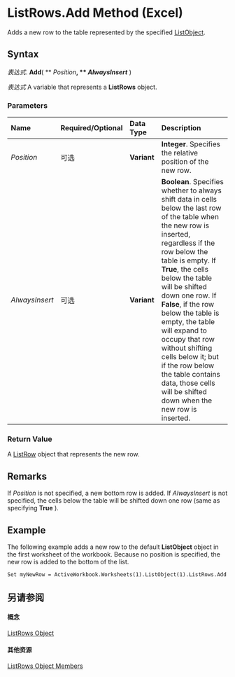 
# ListRows.Add Method (Excel)

Adds a new row to the table represented by the specified [ListObject](46de6c4f-8ce0-0c7d-da59-6e52f5eab612.md).


## Syntax

 _表达式_. **Add**( ** _Position_**, ** _AlwaysInsert_** )

 _表达式_ A variable that represents a **ListRows** object.


### Parameters



|**Name**|**Required/Optional**|**Data Type**|**Description**|
|:-----|:-----|:-----|:-----|
| _Position_|可选|**Variant**|**Integer**. Specifies the relative position of the new row.|
| _AlwaysInsert_|可选|**Variant**|**Boolean**. Specifies whether to always shift data in cells below the last row of the table when the new row is inserted, regardless if the row below the table is empty. If **True**, the cells below the table will be shifted down one row. If **False**, if the row below the table is empty, the table will expand to occupy that row without shifting cells below it; but if the row below the table contains data, those cells will be shifted down when the new row is inserted.|

### Return Value

A [ListRow](ba3e4215-14b6-3dca-82d0-0951f9f2fc3e.md) object that represents the new row.


## Remarks

If  _Position_ is not specified, a new bottom row is added. If _AlwaysInsert_ is not specified, the cells below the table will be shifted down one row (same as specifying **True** ).


## Example

The following example adds a new row to the default  **ListObject** object in the first worksheet of the workbook. Because no position is specified, the new row is added to the bottom of the list.


```
Set myNewRow = ActiveWorkbook.Worksheets(1).ListObject(1).ListRows.Add
```


## 另请参阅


#### 概念


[ListRows Object](e4035209-00a2-ea16-a3b9-2d23afe0b88a.md)
#### 其他资源


[ListRows Object Members](http://msdn.microsoft.com/library/6ade33bf-71e4-a7a4-ca34-9e3146c7dd80%28Office.15%29.aspx)